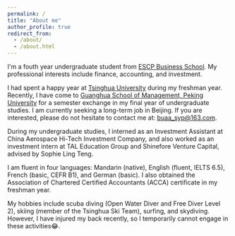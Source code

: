 ```yaml
---
permalink: /
title: "About me"
author_profile: true
redirect_from: 
  - /about/
  - /about.html
---
```


I'm a fouth year undergraduate student from [ESCP Business School](https://escp.eu/). My professional interests include finance, accounting, and investment. 

I had spent a happy year at [Tsinghua University](https://www.sem.tsinghua.edu.cn/) during my freshman year. Recently, I have come to [Guanghua School of Management, Peking University](https://eecs.pku.edu.cn/) for a semester exchange in my final year of undergraduate studies. I am currently seeking a long-term job in Beijing. If you are interested, please do not hesitate to contact me at: buaa_syp@163.com.

During my undergraduate studies, I interned as an Investment Assistant at China Aerospace Hi-Tech Investment Company, and also worked as an investment intern at TAL Education Group and Shinefore Venture Capital, advised by Sophie Ling Teng.

I am fluent in four languages: Mandarin (native), English (fluent, IELTS 6.5), French (basic, CEFR B1), and German (basic). I also obtained the Association of Chartered Certified Accountants (ACCA) certificate in my freshman year.

My hobbies include scuba diving (Open Water Diver and Free Diver Level 2), skiing (member of the Tsinghua Ski Team), surfing, and skydiving. However, I have injured my back recently, so I temporarily cannot engage in these activities😂. 

